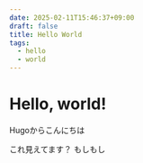 ```yaml
---
date: 2025-02-11T15:46:37+09:00
draft: false
title: Hello World
tags:
  - hello
  - world
---
```

# Hello, world!
Hugoからこんにちは

これ見えてます？
もしもし